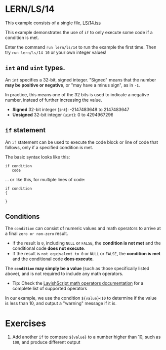 # LERN/LS/14
This example consists of a single file, [LS/14.iss](14.iss)

This example demonstrates the use of ```if``` to only execute some code if a condition is met.

Enter the command ```run lern/ls/14``` to run the example the first time. Then try ```run lern/ls/14 10``` or your own integer values!

## ```int``` and ```uint``` types.
An ```int``` specifies a 32-bit, signed integer. "Signed" means that the number **may be positive or negative**, or "may have a minus sign", as in ```-1```.

In practice, this means one of the 32 bits is used to indicate a negative number, instead of further increasing the value.

* **Signed** 32-bit integer (```int```): -2147483648 to 2147483647
* **Unsigned** 32-bit integer (```uint```): 0 to 4294967296

## ```if``` statement
An ```if``` statement can be used to execute the code block or line of code that follows, only if a specified condition is met.

The basic syntax looks like this:

```
if condition
   code
```

... or like this, for multiple lines of code:
```
if condition
{

}
```

## Conditions
The ```condition``` can consist of numeric values and math operators to arrive at a final ```zero or non-zero``` result. 
* If the result is ```0```, including ```NULL``` or ```FALSE```, the **condition is not met** and the conditional code **does not execute**.
* If the result is ```not equivalent to 0``` or ```NULL``` or ```FALSE```, the **condition is met** and the conditional code **does execute**.

The **```condition``` may simply be a value** (such as those specifically listed above), and is not required to include any math operators.

* Tip: Check the [LavishScript math operators documentation](https://www.lavishsoft.com/wiki/index.php/LavishScript:Mathematical_Formulae) for a complete list of supported operators

In our example, we use the condition ```${value}<10``` to determine if the value is less than 10, and output a "warning" message if it is.

# Exercises
1. Add another ```if``` to compare ```${value}``` to a number higher than 10, such as ```100```, and produce different output
